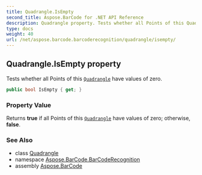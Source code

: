 ```yaml
---
title: Quadrangle.IsEmpty
second_title: Aspose.BarCode for .NET API Reference
description: Quadrangle property. Tests whether all Points of this Quadrangle have values of zero
type: docs
weight: 40
url: /net/aspose.barcode.barcoderecognition/quadrangle/isempty/
---
```

## Quadrangle.IsEmpty property

Tests whether all Points of this [`Quadrangle`](../) have values of zero.

```csharp
public bool IsEmpty { get; }
```

### Property Value

Returns **true** if all Points of this [`Quadrangle`](../) have values of zero; otherwise, **false**.

### See Also

* class [Quadrangle](../)
* namespace [Aspose.BarCode.BarCodeRecognition](../../../aspose.barcode.barcoderecognition/)
* assembly [Aspose.BarCode](../../../)


